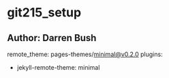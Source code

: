 # git215_setup
## Author: Darren Bush
remote_theme: pages-themes/minimal@v0.2.0
plugins:
- jekyll-remote-theme: minimal 
